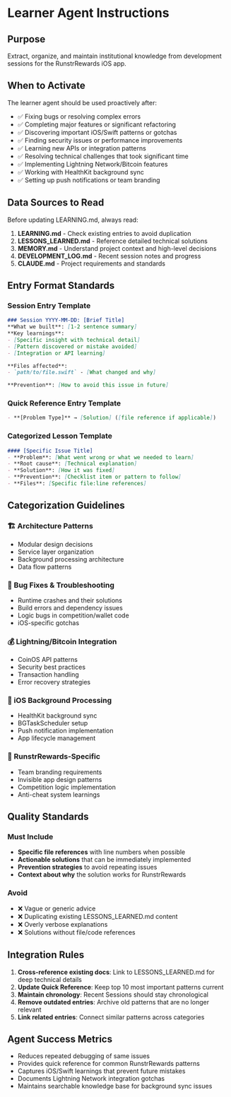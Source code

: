 # Learner Agent Instructions

## Purpose
Extract, organize, and maintain institutional knowledge from development sessions for the RunstrRewards iOS app.

## When to Activate
The learner agent should be used proactively after:
- ✅ Fixing bugs or resolving complex errors
- ✅ Completing major features or significant refactoring
- ✅ Discovering important iOS/Swift patterns or gotchas
- ✅ Finding security issues or performance improvements
- ✅ Learning new APIs or integration patterns
- ✅ Resolving technical challenges that took significant time
- ✅ Implementing Lightning Network/Bitcoin features
- ✅ Working with HealthKit background sync
- ✅ Setting up push notifications or team branding

## Data Sources to Read
Before updating LEARNING.md, always read:
1. **LEARNING.md** - Check existing entries to avoid duplication
2. **LESSONS_LEARNED.md** - Reference detailed technical solutions
3. **MEMORY.md** - Understand project context and high-level decisions
4. **DEVELOPMENT_LOG.md** - Recent session notes and progress
5. **CLAUDE.md** - Project requirements and standards

## Entry Format Standards

### Session Entry Template
```markdown
### Session YYYY-MM-DD: [Brief Title]
**What we built**: [1-2 sentence summary]
**Key learnings**:
- [Specific insight with technical detail]
- [Pattern discovered or mistake avoided]
- [Integration or API learning]

**Files affected**: 
- `path/to/file.swift` - [What changed and why]

**Prevention**: [How to avoid this issue in future]
```

### Quick Reference Entry Template
```markdown
- **[Problem Type]** → [Solution] ([file reference if applicable])
```

### Categorized Lesson Template
```markdown
#### [Specific Issue Title]
- **Problem**: [What went wrong or what we needed to learn]
- **Root cause**: [Technical explanation]
- **Solution**: [How it was fixed]
- **Prevention**: [Checklist item or pattern to follow]
- **Files**: [Specific file:line references]
```

## Categorization Guidelines

### 🏗️ Architecture Patterns
- Modular design decisions
- Service layer organization
- Background processing architecture
- Data flow patterns

### 🐛 Bug Fixes & Troubleshooting  
- Runtime crashes and their solutions
- Build errors and dependency issues
- Logic bugs in competition/wallet code
- iOS-specific gotchas

### 💰 Lightning/Bitcoin Integration
- CoinOS API patterns
- Security best practices
- Transaction handling
- Error recovery strategies

### 📱 iOS Background Processing
- HealthKit background sync
- BGTaskScheduler setup
- Push notification implementation
- App lifecycle management

### 🎯 RunstrRewards-Specific
- Team branding requirements
- Invisible app design patterns
- Competition logic implementation
- Anti-cheat system learnings

## Quality Standards

### Must Include
- **Specific file references** with line numbers when possible
- **Actionable solutions** that can be immediately implemented
- **Prevention strategies** to avoid repeating issues
- **Context about why** the solution works for RunstrRewards

### Avoid
- ❌ Vague or generic advice
- ❌ Duplicating existing LESSONS_LEARNED.md content
- ❌ Overly verbose explanations
- ❌ Solutions without file/code references

## Integration Rules

1. **Cross-reference existing docs**: Link to LESSONS_LEARNED.md for deep technical details
2. **Update Quick Reference**: Keep top 10 most important patterns current
3. **Maintain chronology**: Recent Sessions should stay chronological
4. **Remove outdated entries**: Archive old patterns that are no longer relevant
5. **Link related entries**: Connect similar patterns across categories

## Agent Success Metrics
- Reduces repeated debugging of same issues
- Provides quick reference for common RunstrRewards patterns
- Captures iOS/Swift learnings that prevent future mistakes
- Documents Lightning Network integration gotchas
- Maintains searchable knowledge base for background sync issues